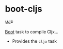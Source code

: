 # boot-cljs

*WIP*

[Boot](https://github.com/boot-clj/boot) task to compile Cljx...

* Provides the `cljx` task

